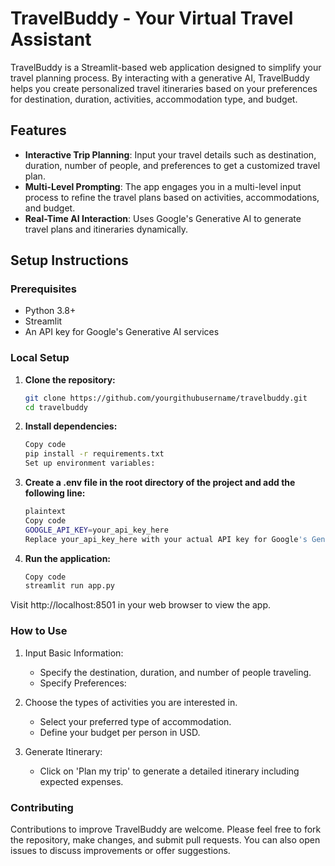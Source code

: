 # TravelBuddy - Your Virtual Travel Assistant

TravelBuddy is a Streamlit-based web application designed to simplify your travel planning process. By interacting with a generative AI, TravelBuddy helps you create personalized travel itineraries based on your preferences for destination, duration, activities, accommodation type, and budget.

## Features

- **Interactive Trip Planning**: Input your travel details such as destination, duration, number of people, and preferences to get a customized travel plan.
- **Multi-Level Prompting**: The app engages you in a multi-level input process to refine the travel plans based on activities, accommodations, and budget.
- **Real-Time AI Interaction**: Uses Google's Generative AI to generate travel plans and itineraries dynamically.

## Setup Instructions

### Prerequisites

- Python 3.8+
- Streamlit
- An API key for Google's Generative AI services

### Local Setup

1. **Clone the repository:**

   ```bash
   git clone https://github.com/yourgithubusername/travelbuddy.git
   cd travelbuddy
   
2. **Install dependencies:**

   ```bash
   Copy code
   pip install -r requirements.txt
   Set up environment variables:

3. **Create a .env file in the root directory of the project and add the following line:**

   ```bash
   plaintext
   Copy code
   GOOGLE_API_KEY=your_api_key_here
   Replace your_api_key_here with your actual API key for Google's Generative AI.

4. **Run the application:**

   ```bash
   Copy code
   streamlit run app.py

Visit http://localhost:8501 in your web browser to view the app.

### How to Use
1. Input Basic Information:
   - Specify the destination, duration, and number of people traveling.
   - Specify Preferences:

2. Choose the types of activities you are interested in.
   - Select your preferred type of accommodation.
   - Define your budget per person in USD.
  
3. Generate Itinerary:
   - Click on 'Plan my trip' to generate a detailed itinerary including expected expenses.

### Contributing
Contributions to improve TravelBuddy are welcome. Please feel free to fork the repository, make changes, and submit pull requests. You can also open issues to discuss improvements or offer suggestions.

